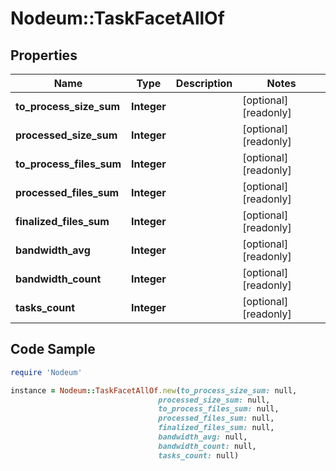 # Nodeum::TaskFacetAllOf

## Properties

Name | Type | Description | Notes
------------ | ------------- | ------------- | -------------
**to_process_size_sum** | **Integer** |  | [optional] [readonly] 
**processed_size_sum** | **Integer** |  | [optional] [readonly] 
**to_process_files_sum** | **Integer** |  | [optional] [readonly] 
**processed_files_sum** | **Integer** |  | [optional] [readonly] 
**finalized_files_sum** | **Integer** |  | [optional] [readonly] 
**bandwidth_avg** | **Integer** |  | [optional] [readonly] 
**bandwidth_count** | **Integer** |  | [optional] [readonly] 
**tasks_count** | **Integer** |  | [optional] [readonly] 

## Code Sample

```ruby
require 'Nodeum'

instance = Nodeum::TaskFacetAllOf.new(to_process_size_sum: null,
                                 processed_size_sum: null,
                                 to_process_files_sum: null,
                                 processed_files_sum: null,
                                 finalized_files_sum: null,
                                 bandwidth_avg: null,
                                 bandwidth_count: null,
                                 tasks_count: null)
```


